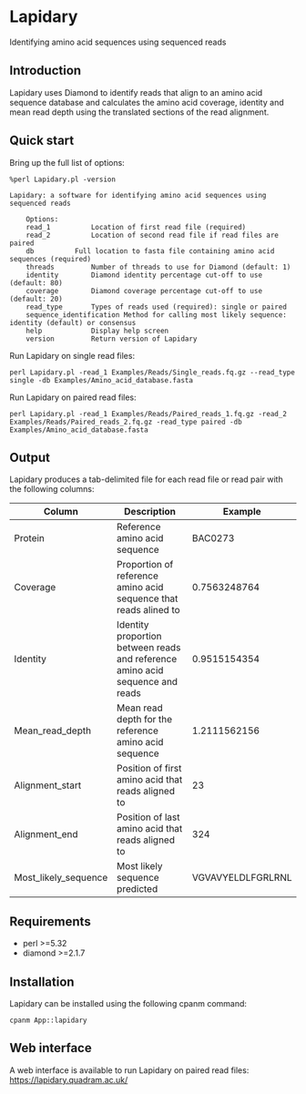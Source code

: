 # Lapidary
Identifying amino acid sequences using sequenced reads

## Introduction
Lapidary uses Diamond to identify reads that align to an amino acid sequence database and calculates the amino acid coverage, identity and mean read depth using the  translated sections of the read alignment.

## Quick start
Bring up the full list of options:
```
%perl Lapidary.pl -version

Lapidary: a software for identifying amino acid sequences using sequenced reads

	Options:
	read_1			Location of first read file (required)
	read_2			Location of second read file if read files are paired
	db			Full location to fasta file containing amino acid sequences (required)
	threads			Number of threads to use for Diamond (default: 1)
	identity		Diamond identity percentage cut-off to use (default: 80)
	coverage		Diamond coverage percentage cut-off to use (default: 20)
	read_type		Types of reads used (required): single or paired
	sequence_identification	Method for calling most likely sequence: identity (default) or consensus
	help			Display help screen
	version			Return version of Lapidary
```

Run Lapidary on single read files:
```
perl Lapidary.pl -read_1 Examples/Reads/Single_reads.fq.gz --read_type single -db Examples/Amino_acid_database.fasta
```

Run Lapidary on paired read files:
```
perl Lapidary.pl -read_1 Examples/Reads/Paired_reads_1.fq.gz -read_2 Examples/Reads/Paired_reads_2.fq.gz -read_type paired -db Examples/Amino_acid_database.fasta
```
## Output
Lapidary produces a tab-delimited file for each read file or read pair with the following columns:

| Column | Description | Example |
| --- | --- | --- |
| Protein | Reference amino acid sequence | BAC0273 |
| Coverage | Proportion of reference amino acid sequence that reads alined to | 0.7563248764 |
| Identity | Identity proportion between reads and reference amino acid sequence and reads | 0.9515154354 |
| Mean_read_depth | Mean read depth for the reference amino acid sequence | 1.2111562156 |
| Alignment_start | Position of first amino acid that reads aligned to | 23 |
| Alignment_end | Position of last amino acid that reads aligned to | 324 |
| Most_likely_sequence | Most likely sequence predicted | VGVAVYELDLFGRLRNL |

## Requirements
 - perl >=5.32
 - diamond >=2.1.7
 
## Installation
Lapidary can be installed using the following cpanm command:
```
cpanm App::lapidary
```

## Web interface
A web interface is available to run Lapidary on paired read files:
https://lapidary.quadram.ac.uk/
